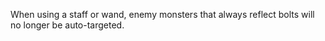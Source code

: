 When using a staff or wand, enemy monsters that always reflect bolts will no longer be auto-targeted.